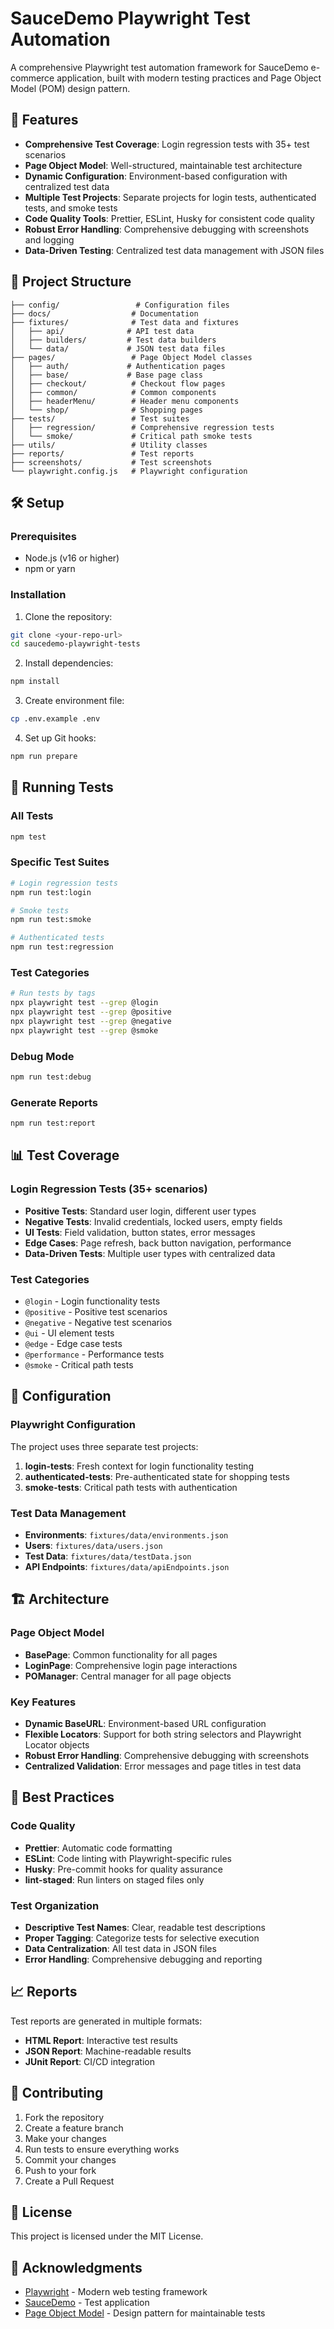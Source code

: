 # SauceDemo Playwright Test Automation

A comprehensive Playwright test automation framework for SauceDemo e-commerce application, built with modern testing practices and Page Object Model (POM) design pattern.

## 🚀 Features

- **Comprehensive Test Coverage**: Login regression tests with 35+ test scenarios
- **Page Object Model**: Well-structured, maintainable test architecture
- **Dynamic Configuration**: Environment-based configuration with centralized test data
- **Multiple Test Projects**: Separate projects for login tests, authenticated tests, and smoke tests
- **Code Quality Tools**: Prettier, ESLint, Husky for consistent code quality
- **Robust Error Handling**: Comprehensive debugging with screenshots and logging
- **Data-Driven Testing**: Centralized test data management with JSON files

## 📁 Project Structure

```
├── config/                 # Configuration files
├── docs/                  # Documentation
├── fixtures/              # Test data and fixtures
│   ├── api/              # API test data
│   ├── builders/         # Test data builders
│   └── data/             # JSON test data files
├── pages/                 # Page Object Model classes
│   ├── auth/             # Authentication pages
│   ├── base/             # Base page class
│   ├── checkout/          # Checkout flow pages
│   ├── common/            # Common components
│   ├── headerMenu/        # Header menu components
│   └── shop/              # Shopping pages
├── tests/                 # Test suites
│   ├── regression/        # Comprehensive regression tests
│   └── smoke/             # Critical path smoke tests
├── utils/                 # Utility classes
├── reports/               # Test reports
├── screenshots/           # Test screenshots
└── playwright.config.js   # Playwright configuration
```

## 🛠️ Setup

### Prerequisites

- Node.js (v16 or higher)
- npm or yarn

### Installation

1. Clone the repository:

```bash
git clone <your-repo-url>
cd saucedemo-playwright-tests
```

2. Install dependencies:

```bash
npm install
```

3. Create environment file:

```bash
cp .env.example .env
```

4. Set up Git hooks:

```bash
npm run prepare
```

## 🧪 Running Tests

### All Tests

```bash
npm test
```

### Specific Test Suites

```bash
# Login regression tests
npm run test:login

# Smoke tests
npm run test:smoke

# Authenticated tests
npm run test:regression
```

### Test Categories

```bash
# Run tests by tags
npx playwright test --grep @login
npx playwright test --grep @positive
npx playwright test --grep @negative
npx playwright test --grep @smoke
```

### Debug Mode

```bash
npm run test:debug
```

### Generate Reports

```bash
npm run test:report
```

## 📊 Test Coverage

### Login Regression Tests (35+ scenarios)

- **Positive Tests**: Standard user login, different user types
- **Negative Tests**: Invalid credentials, locked users, empty fields
- **UI Tests**: Field validation, button states, error messages
- **Edge Cases**: Page refresh, back button navigation, performance
- **Data-Driven Tests**: Multiple user types with centralized data

### Test Categories

- `@login` - Login functionality tests
- `@positive` - Positive test scenarios
- `@negative` - Negative test scenarios
- `@ui` - UI element tests
- `@edge` - Edge case tests
- `@performance` - Performance tests
- `@smoke` - Critical path tests

## 🔧 Configuration

### Playwright Configuration

The project uses three separate test projects:

1. **login-tests**: Fresh context for login functionality testing
2. **authenticated-tests**: Pre-authenticated state for shopping tests
3. **smoke-tests**: Critical path tests with authentication

### Test Data Management

- **Environments**: `fixtures/data/environments.json`
- **Users**: `fixtures/data/users.json`
- **Test Data**: `fixtures/data/testData.json`
- **API Endpoints**: `fixtures/data/apiEndpoints.json`

## 🏗️ Architecture

### Page Object Model

- **BasePage**: Common functionality for all pages
- **LoginPage**: Comprehensive login page interactions
- **POManager**: Central manager for all page objects

### Key Features

- **Dynamic BaseURL**: Environment-based URL configuration
- **Flexible Locators**: Support for both string selectors and Playwright Locator objects
- **Robust Error Handling**: Comprehensive debugging with screenshots
- **Centralized Validation**: Error messages and page titles in test data

## 🎯 Best Practices

### Code Quality

- **Prettier**: Automatic code formatting
- **ESLint**: Code linting with Playwright-specific rules
- **Husky**: Pre-commit hooks for quality assurance
- **lint-staged**: Run linters on staged files only

### Test Organization

- **Descriptive Test Names**: Clear, readable test descriptions
- **Proper Tagging**: Categorize tests for selective execution
- **Data Centralization**: All test data in JSON files
- **Error Handling**: Comprehensive debugging and reporting

## 📈 Reports

Test reports are generated in multiple formats:

- **HTML Report**: Interactive test results
- **JSON Report**: Machine-readable results
- **JUnit Report**: CI/CD integration

## 🤝 Contributing

1. Fork the repository
2. Create a feature branch
3. Make your changes
4. Run tests to ensure everything works
5. Commit your changes
6. Push to your fork
7. Create a Pull Request

## 📝 License

This project is licensed under the MIT License.

## 🙏 Acknowledgments

- [Playwright](https://playwright.dev/) - Modern web testing framework
- [SauceDemo](https://www.saucedemo.com/) - Test application
- [Page Object Model](https://playwright.dev/docs/pom) - Design pattern for maintainable tests
